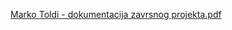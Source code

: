 [Marko Toldi - dokumentacija zavrsnog projekta.pdf](https://github.com/user-attachments/files/16868415/Marko.Toldi.-.dokumentacija.zavrsnog.projekta.pdf)

